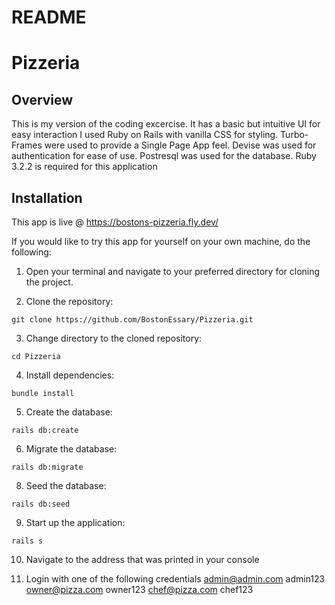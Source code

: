 # README

# Pizzeria 

## Overview

This is my version of the coding excercise. It has a basic but intuitive UI for easy interaction I used Ruby on Rails with vanilla CSS for styling.  Turbo-Frames were used to provide a Single Page App feel.
Devise was used for authentication for ease of use.
Postresql was used for the database.
Ruby 3.2.2 is required for this application


## Installation
This app is live @ https://bostons-pizzeria.fly.dev/

If you would like to try this app for yourself on your own machine, do the following:
1. Open your terminal and navigate to your preferred directory for cloning the project.

2. Clone the repository:
```shell
git clone https://github.com/BostonEssary/Pizzeria.git
```

3. Change directory to the cloned repository:
```shell
cd Pizzeria
```

4. Install dependencies:
```shell
bundle install
```

5. Create the database:
```shell
rails db:create
```

6. Migrate the database:
```shell
rails db:migrate
```

8. Seed the database:
```shell
rails db:seed
```

9. Start up the application:
```shell
rails s
```

10. Navigate to the address that was printed in your console

11. Login with one of the following credentials
    admin@admin.com admin123
    owner@pizza.com owner123
    chef@pizza.com chef123
